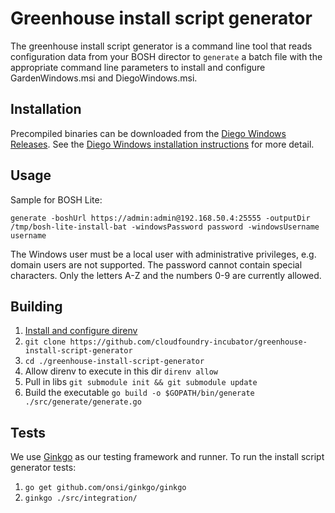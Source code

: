 # Greenhouse install script generator

The greenhouse install script generator is a command line tool that reads
configuration data from your BOSH director to `generate` a batch file with
the appropriate command line parameters to install and configure
GardenWindows.msi and DiegoWindows.msi.

## Installation

Precompiled binaries can be downloaded from the
[Diego Windows Releases](https://github.com/cloudfoundry/diego-windows-release/releases).
See the
[Diego Windows installation instructions](https://github.com/cloudfoundry/diego-windows-release/blob/master/docs/INSTALL.md)
for more detail.

## Usage

Sample for BOSH Lite:
```
generate -boshUrl https://admin:admin@192.168.50.4:25555 -outputDir /tmp/bosh-lite-install-bat -windowsPassword password -windowsUsername username
```
The Windows user must be a local user with administrative privileges,
e.g. domain users are not supported. The password cannot contain special
characters. Only the letters A-Z and the numbers 0-9 are currently allowed.

## Building

1. [Install and configure direnv](http://direnv.net/)
1. `git clone https://github.com/cloudfoundry-incubator/greenhouse-install-script-generator`
1. `cd ./greenhouse-install-script-generator`
1. Allow direnv to execute in this dir `direnv allow`
1. Pull in libs `git submodule init && git submodule update`
1. Build the executable `go build -o $GOPATH/bin/generate ./src/generate/generate.go`


## Tests

We use [Ginkgo](http://onsi.github.io/ginkgo/#the-ginkgo-cli) as our testing
framework and runner. To run the install script generator tests:

1. `go get github.com/onsi/ginkgo/ginkgo`
1. `ginkgo ./src/integration/`
